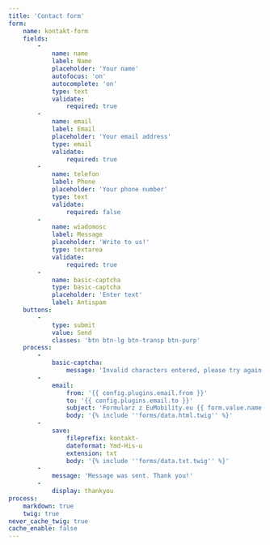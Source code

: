```yaml
---
title: 'Contact form'
form:
    name: kontakt-form
    fields:
        -
            name: name
            label: Name
            placeholder: 'Your name'
            autofocus: 'on'
            autocomplete: 'on'
            type: text
            validate:
                required: true
        -
            name: email
            label: Email
            placeholder: 'Your email address'
            type: email
            validate:
                required: true
        -
            name: telefon
            label: Phone
            placeholder: 'Your phone number'
            type: text
            validate:
                required: false
        -
            name: wiadomosc
            label: Message
            placeholder: 'Write to us!'
            type: textarea
            validate:
                required: true
        -
            name: basic-captcha
            type: basic-captcha
            placeholder: 'Enter text'
            label: Antispam
    buttons:
        -
            type: submit
            value: Send
            classes: 'btn btn-lg btn-transp btn-purp'
    process:
        -
            basic-captcha:
                message: 'Invalid characters entered, please try again.'
        -
            email:
                from: '{{ config.plugins.email.from }}'
                to: '{{ config.plugins.email.to }}'
                subject: 'Formularz z EuMobility.eu {{ form.value.name|e }}'
                body: '{% include ''forms/data.html.twig'' %}'
        -
            save:
                fileprefix: kontakt-
                dateformat: Ymd-His-u
                extension: txt
                body: '{% include ''forms/data.txt.twig'' %}'
        -
            message: 'Message was sent. Thank you!'
        -
            display: thankyou
process:
    markdown: true
    twig: true
never_cache_twig: true
cache_enable: false
---
```


